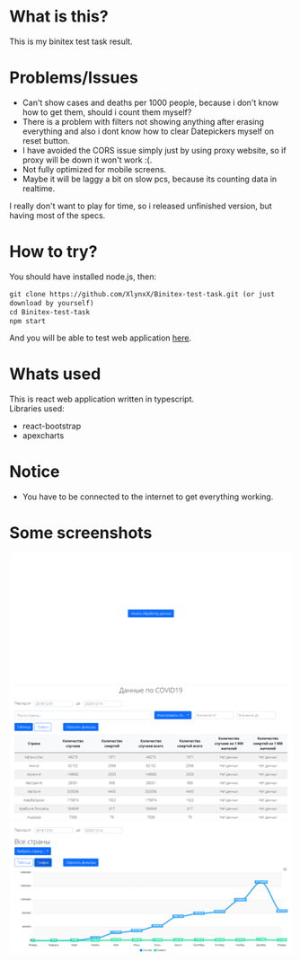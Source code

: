 # What is this?
This is my binitex test task result.

# Problems/Issues
- Can't show cases and deaths per 1000 people, because i don't know how to get them, should i count them myself?
- There is a problem with filters not showing anything after erasing everything and also i dont know how to clear Datepickers myself on reset button.
- I have avoided the CORS issue simply just by using proxy website, so if proxy will be down it won't work :(.
- Not fully optimized for mobile screens.
- Maybe it will be laggy a bit on slow pcs, because its counting data in realtime.

I really don't want to play for time, so i released unfinished version, but having most of the specs.
# How to try?
You should have installed node.js, then:
```
git clone https://github.com/XlynxX/Binitex-test-task.git (or just download by yourself)
cd Binitex-test-task
npm start
```
And you will be able to test web application [here](http://localhost:3000/).

# Whats used
This is react web application written in typescript.</br>
Libraries used:
  - react-bootstrap
  - apexcharts

# Notice
- You have to be connected to the internet to get everything working.

# Some screenshots
![alt text](https://github.com/XlynxX/Binitex-test-task/blob/main/Github_res/screenshot1.png)
![alt text](https://github.com/XlynxX/Binitex-test-task/blob/main/Github_res/screenshot2.png)
![alt text](https://github.com/XlynxX/Binitex-test-task/blob/main/Github_res/screenshot3.png)
